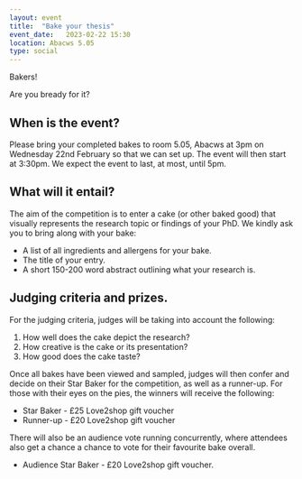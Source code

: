 ```yaml
---
layout: event
title:  "Bake your thesis"
event_date:   2023-02-22 15:30
location: Abacws 5.05
type: social
---
```

Bakers!

Are you bready for it?

## When is the event?
Please bring your completed bakes to room 5.05, Abacws at 3pm on Wednesday 22nd February so that we can set up. The event will then start at 3:30pm. We expect the event to last, at most, until 5pm.

## What will it entail?
The aim of the competition is to enter a cake (or other baked good) that visually represents the research topic or findings of your PhD. We kindly ask you to bring along with your bake:

* A list of all ingredients and allergens for your bake.
* The title of your entry.
* A short 150-200 word abstract outlining what your research is.

## Judging criteria and prizes.
For the judging criteria, judges will be taking into account the following:

1. How well does the cake depict the research?
2. How creative is the cake or its presentation?
3. How good does the cake taste?

Once all bakes have been viewed and sampled, judges will then confer and decide on their Star Baker for the competition, as well as a runner-up. For those with their eyes on the pies, the winners will receive the following:

* Star Baker - £25 Love2shop gift voucher
* Runner-up - £20 Love2shop gift voucher

There will also be an audience vote running concurrently, where attendees also get a chance a chance to vote for their favourite bake overall.

* Audience Star Baker - £20 Love2shop gift voucher.
